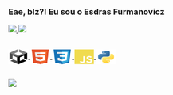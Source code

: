 ### Eae, blz?! Eu sou o Esdras Furmanovicz

<!-- - 🔭 Hoje trabalho com Desenvolvimento Web
- 🌱 Estudando PHP/HTML/CSS/JavaScript/C#
- 📫 Contate-me no email: esdras.furmanovicz07@gmail.com
- 😄 Pronouns: ele/dele

<div align="left"> <!-- trocar para "center" quando as curiosidades estiverem ativadas -->
  <a href="https://github.com/esdrasfurmanovicz
">
  <img height="160em" src="https://github-readme-stats.vercel.app/api?username=esdrasfurmanovicz
&show_icons=true&theme=dracula&include_all_commits=true&count_private=true"/>
  <img height="160em" src="https://github-readme-stats.vercel.app/api/top-langs/?username=esdrasfurmanovicz
&layout=compact&langs_count=7&theme=dracula"/>
</div>
  <div style="display: inline_block"><br>
  <img align="center" alt="Gab-Unity" height="30" width="40" src="https://raw.githubusercontent.com/devicons/devicon/master/icons/unity/unity-original.svg">
  <img align="center" alt="Gab-HTML" height="30" width="40" src="https://raw.githubusercontent.com/devicons/devicon/master/icons/html5/html5-original.svg">
  <img align="center" alt="Gab-CSS" height="30" width="40" src="https://raw.githubusercontent.com/devicons/devicon/master/icons/css3/css3-original.svg">
  <img align="center" alt="Gab-Js" height="30" width="40" src="https://raw.githubusercontent.com/devicons/devicon/master/icons/javascript/javascript-plain.svg">
  <img align="center" alt="Gab-Python" height="30" width="40" src="https://raw.githubusercontent.com/devicons/devicon/master/icons/python/python-original.svg">
</div>
  
  ##
  
  <div>
  <a href = "mailto:esdras.furmanovicz07@gmail.com"><img src="https://img.shields.io/badge/Gmail-D14836?style=for-the-badge&logo=gmail&logoColor=white" target="_blank"></a>
  <!-- <a href="#" target="_blank"><img src="https://img.shields.io/badge/Unity-100000?style=for-the-badge&logo=unity&logoColor=white"></a> -->
  <!-- <a href="#" target="_blank"><img src="https://img.shields.io/badge/-LinkedIn-%230077B5?style=for-the-badge&logo=linkedin&logoColor=white" target="_blank"></a> -->
 
  </div>
  
  
